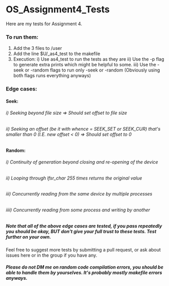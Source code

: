 # OS_Assignment4_Tests

Here are my tests for Assignment 4.
### To run them: 
1) Add the 3 files to /user
2) Add the line $U/_as4_test to the makefile
3) Execution:
    i) Use as4_test to run the tests as they are
    ii) Use the -p flag to generate extra prints which might be helpful to some.
    iii) Use the -seek or -random flags to run only -seek or -random (Obviously using both flags runs everything anyways)
    
### Edge cases:
#### Seek:
###### i) Seeking beyond file size => Should set offset to file size
###### ii) Seeking an offset (be it with whence = SEEK_SET or SEEK_CUR) that's smaller than 0 (I.E. new offset < 0) => Should set offset to 0

#### Random:
###### i) Continuity of generation beyond closing and re-opening of the device
###### ii) Looping through lfsr_char 255 times returns the original value
###### iii) Concurrently reading from the same device by multiple processes
###### iiii) Concurrently reading from some process and writing by another

##### Note that all of the above edge cases are tested, if you pass repeatedly you *should* be okay, *BUT* don't give your full trust to these tests. Test further on your own.

Feel free to suggest more tests by submitting a pull request, or ask about issues here or in the group if you have any.
##### Please do not DM me on random code compilation errors, you should be able to handle them by yourselves. It's probably mostly makefile errors anyways.
